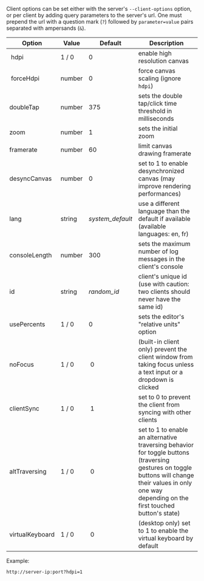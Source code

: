 Client options can be set either with the server's `--client-options` option, or per client by adding query parameters to the server's url. One must prepend the url with a question mark (`?`) followed by `parameter=value` pairs separated with ampersands (`&`).


| Option | Value | Default | Description |
|----|----|----|----|
| hdpi | 1 / 0 | 0 | enable high resolution canvas |
| forceHdpi | number | 0 | force canvas scaling (ignore `hdpi`) |
| doubleTap | number | 375 | sets the double tap/click time threshold in milliseconds |
| zoom | number | 1 | sets the initial zoom |
| framerate | number | 60 | limit canvas drawing framerate |
| desyncCanvas | number | 0 | set to 1 to enable desynchronized canvas (may improve rendering performances) |
| lang | string | *system_default* | use a different language than the default if available (available languages: en, fr) |
| consoleLength | number | 300 | sets the maximum number of log messages in the client's console |
| id | string | *random_id* | client's unique id (use with caution: two clients should never have the same id) |
| usePercents | 1 / 0 | 0 | sets the editor's "relative units" option  |
| noFocus | 1 / 0 | 0 | (built-in client only) prevent the client window from taking focus unless a text input or a dropdown is clicked |
| clientSync | 1 / 0 | 1 | set to 0 to prevent the client from syncing with other clients |
| altTraversing | 1 / 0 | 0 | set to 1 to enable an alternative traversing behavior for toggle buttons (traversing gestures on toggle buttons will change their values in only one way depending on the first touched button's state) |
| virtualKeyboard | 1 / 0 | 0 | (desktop only) set to 1 to enable the virtual keyboard by default |

Example:

`http://server-ip:port?hdpi=1`
